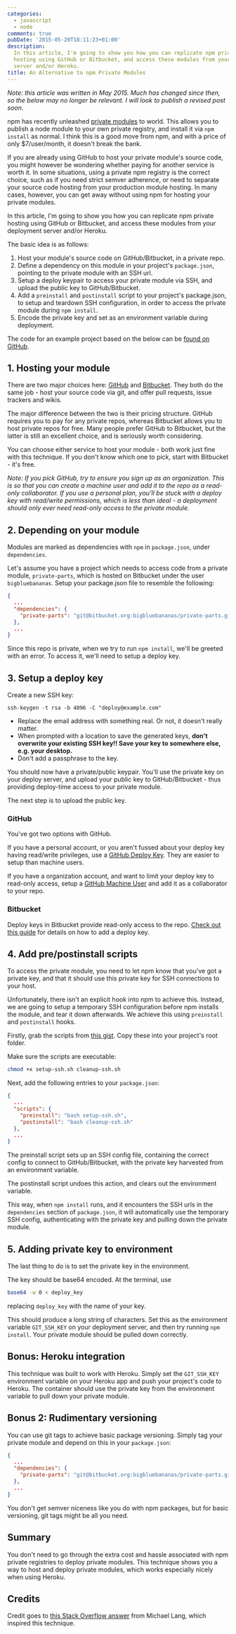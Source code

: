 ```yaml
---
categories:
  - javascript
  - node
comments: true
pubDate: '2015-05-20T18:11:23+01:00'
description:
  In this article, I'm going to show you how you can replicate npm private
  hosting using GitHub or Bitbucket, and access these modules from your deployment
  server and/or Heroku.
title: An Alternative to npm Private Modules
---
```


_Note: this article was written in May 2015. Much has changed since then, so the below may no longer be relevant. I will look to publish a revised post soon._

npm has recently unleashed [private modules](https://www.npmjs.com/private-modules) to world. This allows you to publish a node module to your own private registry, and install it via `npm install` as normal. I think this is a good move from npm, and with a price of only $7/user/month, it doesn't break the bank.

If you are already using GitHub to host your private module's source code, you might however be wondering whether paying for another service is worth it. In some situations, using a private npm registry is the correct choice, such as if you need strict semver adherence, or need to separate your source code hosting from your production module hosting. In many cases, however, you can get away without using npm for hosting your private modules.

In this article, I'm going to show you how you can replicate npm private hosting using GitHub or Bitbucket, and access these modules from your deployment server and/or Heroku.

<!-- more -->

The basic idea is as follows:

1. Host your module's source code on GitHub/Bitbucket, in a private repo.
2. Define a dependency on this module in your project's `package.json`, pointing to the private module with an SSH url.
3. Setup a deploy keypair to access your private module via SSH, and upload the public key to GitHub/Bitbucket.
4. Add a `preinstall` and `postinstall` script to your project's package.json, to setup and teardown SSH configuration, in order to access the private module during `npm install`.
5. Encode the private key and set as an environment variable during deployment.

The code for an example project based on the below can be [found on GitHub](https://github.com/fiznool/poirot).

## 1. Hosting your module

There are two major choices here: [GitHub](https://github.com) and [Bitbucket](https://bitbucket.org). They both do the same job - host your source code via git, and offer pull requests, issue trackers and wikis.

The major difference between the two is their pricing structure. GitHub requires you to pay for any private repos, whereas Bitbucket allows you to host private repos for free. Many people prefer GitHub to Bitbucket, but the latter is still an excellent choice, and is seriously worth considering.

You can choose either service to host your module - both work just fine with this technique. If you don't know which one to pick, start with Bitbucket - it's free.

_Note: If you pick GitHub, try to ensure you sign up as an organization. This is so that you can create a machine user and add it to the repo as a read-only collaborator. If you use a personal plan, you'll be stuck with a deploy key with read/write permissions, which is less than ideal - a deployment should only ever need read-only access to the private module._

## 2. Depending on your module

Modules are marked as dependencies with `npm` in `package.json`, under `dependencies`.

Let's assume you have a project which needs to access code from a private module, `private-parts`, which is hosted on Bitbucket under the user `bigbluebananas`. Setup your package.json file to resemble the following:

```json
{
  ...
  "dependencies": {
    "private-parts": "git@bitbucket.org:bigbluebananas/private-parts.git"
  },
  ...
}
```

Since this repo is private, when we try to run `npm install`, we'll be greeted with an error. To access it, we'll need to setup a deploy key.

## 3. Setup a deploy key

Create a new SSH key:

```
ssh-keygen -t rsa -b 4096 -C "deploy@example.com"
```

- Replace the email address with something real. Or not, it doesn't really matter.
- When prompted with a location to save the generated keys, **don't overwrite your existing SSH key!! Save your key to somewhere else, e.g. your desktop.**
- Don't add a passphrase to the key.

You should now have a private/public keypair. You'll use the private key on your deploy server, and upload your public key to GitHub/Bitbucket - thus providing deploy-time access to your private module.

The next step is to upload the public key.

### GitHub

You've got two options with GitHub.

If you have a personal account, or you aren't fussed about your deploy key having read/write privileges, use a [GitHub Deploy Key](https://developer.github.com/guides/managing-deploy-keys/#deploy-keys). They are easier to setup than machine users.

If you have a organization account, and want to limit your deploy key to read-only access, setup a [GitHub Machine User](https://developer.github.com/guides/managing-deploy-keys/#machine-users) and add it as a collaborator to your repo.

### Bitbucket

Deploy keys in Bitbucket provide read-only access to the repo. [Check out this guide](https://confluence.atlassian.com/display/BITBUCKET/Use+deployment+keys) for details on how to add a deploy key.

## 4. Add pre/postinstall scripts

To access the private module, you need to let npm know that you've got a private key, and that it should use this private key for SSH connections to your host.

Unfortunately, there isn't an explicit hook into npm to achieve this. Instead, we are going to setup a temporary SSH configuration before npm installs the module, and tear it down afterwards. We achieve this using `preinstall` and `postinstall` hooks.

Firstly, grab the scripts from [this gist](https://gist.github.com/fiznool/88442338db96a898f1dc). Copy these into your project's root folder.

Make sure the scripts are executable:

```bash
chmod +x setup-ssh.sh cleanup-ssh.sh
```

Next, add the following entries to your `package.json`:

```json
{
  ...
  "scripts": {
    "preinstall": "bash setup-ssh.sh",
    "postinstall": "bash cleanup-ssh.sh"
  },
  ...
}
```

The preinstall script sets up an SSH config file, containing the correct config to connect to GitHub/Bitbucket, with the private key harvested from an environment variable.

The postinstall script undoes this action, and clears out the environment variable.

This way, when `npm install` runs, and it encounters the SSH urls in the `dependencies` section of `package.json`, it will automatically use the temporary SSH config, authenticating with the private key and pulling down the private module.

## 5. Adding private key to environment

The last thing to do is to set the private key in the environment.

The key should be base64 encoded. At the terminal, use

```bash
base64 -w 0 < deploy_key
```

replacing `deploy_key` with the name of your key.

This should produce a long string of characters. Set this as the environment variable `GIT_SSH_KEY` on your deployment server, and then try running `npm install`. Your private module should be pulled down correctly.

## Bonus: Heroku integration

This technique was built to work with Heroku. Simply set the `GIT_SSH_KEY` environment variable on your Heroku app and push your project's code to Heroku. The container should use the private key from the environment variable to pull down your private module.

## Bonus 2: Rudimentary versioning

You can use git tags to achieve basic package versioning. Simply tag your private module and depend on this in your `package.json`:

```json
{
  ...
  "dependencies": {
    "private-parts": "git@bitbucket.org:bigbluebananas/private-parts.git#v1.0.0"
  },
  ...
}
```

You don't get semver niceness like you do with npm packages, but for basic versioning, git tags might be all you need.

## Summary

You don't need to go through the extra cost and hassle associated with npm private registries to deploy private modules. This technique shows you a way to host and deploy private modules, which works especially nicely when using Heroku.

## Credits

Credit goes to [this Stack Overflow answer](http://stackoverflow.com/a/22826291/1171775) from Michael Lang, which inspired this technique.
